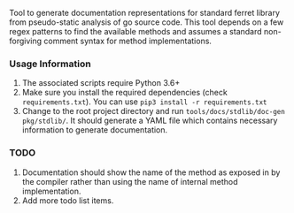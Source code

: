 Tool to generate documentation representations for standard ferret library from pseudo-static
analysis of go source code. This tool depends on a few regex patterns to find the available
methods and assumes a standard non-forgiving comment syntax for method implementations.

### Usage Information

1. The associated scripts require Python 3.6+
2. Make sure you install the required dependencies (check `requirements.txt`).
   You can use `pip3 install -r requirements.txt`
3. Change to the root project directory and run `tools/docs/stdlib/doc-gen pkg/stdlib/`. It should generate
   a YAML file which contains necessary information to generate documentation.

### TODO

1. Documentation should show the name of the method as exposed in by the compiler rather than using
   the name of internal method implementation.
2. Add more todo list items.
